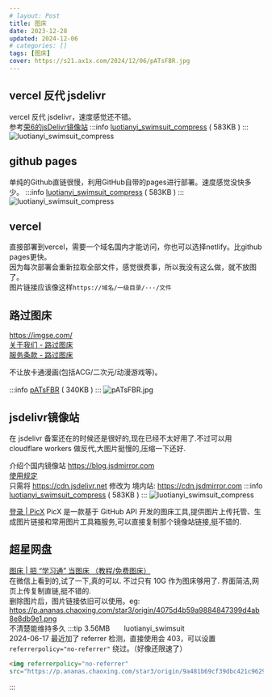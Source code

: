 ```yaml
---
# layout: Post
title: 图床
date: 2023-12-28
updated: 2024-12-06
# categories: []
tags: [图床]
cover: https://s21.ax1x.com/2024/12/06/pATsFBR.jpg
---
```


<!-- more -->

## vercel 反代 jsdelivr
vercel 反代 jsdelivr，速度感觉还不错。  
参考[荣6的jsDelivr镜像站](https://jsd.nmmsl.top/)
:::info
[luotianyi_swimsuit_compress](https://cdn.fanghsiu.top/gh/fanghsiu/cdn/img/luotianyi_swimsuit_compress.jpg) ( 583KB )
:::
![luotianyi_swimsuit_compress](https://cdn.fanghsiu.top/gh/fanghsiu/cdn/img/luotianyi_swimsuit_compress.jpg "luotianyi_swimsuit_compress")


## github pages 
单纯的Github直链很慢，利用GitHub自带的pages进行部署。速度感觉没快多少。
:::info
[luotianyi_swimsuit_compress](https://fanghsiu.github.io/cdn/img/luotianyi_swimsuit_compress.jpg) ( 583KB )
:::
![luotianyi_swimsuit_compress](https://fanghsiu.github.io/cdn/img/luotianyi_swimsuit_compress.jpg "luotianyi_swimsuit_compress")


## vercel
直接部署到vercel，需要一个域名国内才能访问，你也可以选择netlify。比github pages更快。  
因为每次部署会重新拉取全部文件，感觉很费事，所以我没有这么做，就不放图了。  
图片链接应该像这样`https://域名/一级目录/···/文件`

## 路过图床
https://imgse.com/  
[关于我们 - 路过图床](https://imgse.com/page/about)  
[服务条款 - 路过图床](https://imgse.com/page/tos)<div color='red'>不让放卡通漫画(包括ACG/二次元/动漫游戏等)。</div>  
:::info
[pATsFBR](https://s21.ax1x.com/2024/12/06/pATsFBR.jpg) ( 340KB )
:::
![pATsFBR.jpg](https://s21.ax1x.com/2024/12/06/pATsFBR.jpg "pATsFBR.jpg")

## jsdelivr镜像站
在 jsdelivr 备案还在的时候还是很好的,现在已经不太好用了.不过可以用 cloudflare workers 做反代,大图片挺慢的,压缩一下还好.

介绍个国内镜像站 https://blog.jsdmirror.com<br>[使用规定](https://blog.jsdmirror.com/3.html)  
只需将 https://cdn.jsdelivr.net 修改为 境内站: https://cdn.jsdmirror.com
:::info
[luotianyi_swimsuit_compress](https://cdn.jsdmirror.com/gh/fanghsiu/cdn@main/img/luotianyi_swimsuit_compress.jpg) ( 583KB )
:::
![luotianyi_swimsuit_compress](https://cdn.jsdmirror.com/gh/fanghsiu/cdn@main/img/luotianyi_swimsuit_compress.jpg "luotianyi_swimsuit_compress")



[登录 | PicX](https://picx.xpoet.cn/)  PicX 是一款基于 GitHub API 开发的图床工具,提供图片上传托管、生成图片链接和常用图片工具箱服务,可以直接复制那个镜像站链接,挺不错的.

## 超星网盘
[图床 | 把 “学习通” 当图床 （教程/免费图床）](https://mp.weixin.qq.com/s?__biz=MzkzODYwODIxMQ==&mid=2247483808&idx=1&sn=ec4fff98f6380be691fec371d317fe24&chksm=c2fcd29cf58b5b8a6874e5167223c37af744648f8c9e19c4627002b35d82a8e6caf24d6e54d8&scene=132&exptype=timeline_recommend_article_extendread_samebiz#wechat_redirect)  
在微信上看到的,试了一下,真的可以. 不过只有 10G 作为图床够用了. 界面简洁,网页上传复制直链,挺不错的.  
删除图片后，图片链接依旧可以使用。eg: https://p.ananas.chaoxing.com/star3/origin/4075d4b59a9884847399d4ab8e8db9e1.png  
不清楚能维持多久
:::tip
3.56MB　　luotianyi_swimsuit  
2024-06-17 最近加了 referrer 检测，直接使用会 403，可以设置 `referrerpolicy="no-referrer"` 绕过。（好像还限速了）
```html
<img referrerpolicy="no-referrer" 
src="https://p.ananas.chaoxing.com/star3/origin/9a481b69cf39dbc421c962958240507c.png"/>
```
:::

<yun-img src="https://p.ananas.chaoxing.com/star3/origin/9a481b69cf39dbc421c962958240507c.png" alt="luotianyi_swimsuit" caption="luotianyi_swimsuit"/>

